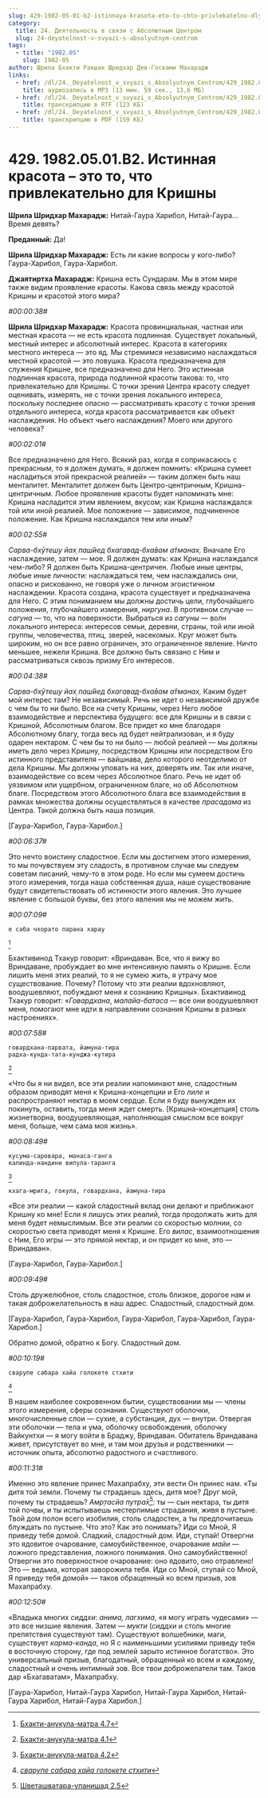 ```yaml
---
slug: 429-1982-05-01-b2-istinnaya-krasota-eto-to-chto-privlekatelno-dlya-krishny
category:
  title: 24. Деятельность в связи с Абсолютным Центром
  slug: 24-deyatelnost-v-svyazi-s-absolyutnym-centrom
tags:
  - title: "1982.05"
    slug: 1982-05
author: Шрила Бхакти Ракшак Шридхар Дев-Госвами Махарадж
links:
  - href: /dl/24._Deyatelnost_v_svyazi_s_Absolyutnym_Centrom/429_1982.05.01.B2_SridharMj_Istinnaja_krasota_jeto_to_chto_privlekatelno_dlja_Krishny.mp3
    title: аудиозапись в MP3 (13 мин. 59 сек., 13,6 МБ)
  - href: /dl/24._Deyatelnost_v_svyazi_s_Absolyutnym_Centrom/429_1982.05.01.B2_SridharMj_Istinnaja_krasota_jeto_to_chto_privlekatelno_dlja_Krishny.rtf
    title: транскрипцию в RTF (123 КБ)
  - href: /dl/24._Deyatelnost_v_svyazi_s_Absolyutnym_Centrom/429_1982.05.01.B2_SridharMj_Istinnaja_krasota_jeto_to_chto_privlekatelno_dlja_Krishny.pdf
    title: транскрипцию в PDF (159 КБ)
---
```


# 429. 1982.05.01.B2. Истинная красота – это то, что привлекательно для Кришны

**Шрила Шридхар Махарадж:** Нитай-Гаура Харибол, Нитай-Гаура… Время девять?

**Преданный:** Да!

**Шрила Шридхар Махарадж:** Есть ли какие вопросы у кого-либо? Гаура-Харибол, Гаура-Харибол.

**Джаятиртха Махарадж:** Кришна есть Сундарам. Мы в этом мире также видим проявление красоты. Какова связь между красотой Кришны и красотой этого мира?

*#00:00:38#*

**Шрила Шридхар Махарадж:** Красота провинциальная, частная или местная красота — не есть красота подлинная. Существует локальный, местный интерес и абсолютный интерес. Красота в категориях местного интереса — это яд. Мы стремимся независимо наслаждаться местной красотой — это ловушка. Красота предназначена для служения Кришне, все предназначено для Него. Это истинная подлинная красота, природа подлинной красоты такова: то, что привлекательно для Кришны. С точки зрения Центра красоту следует оценивать, измерять, не с точки зрения локального интереса, поскольку последнее опасно — рассматривать красоту с точки зрения отдельного интереса, когда красота рассматривается как объект наслаждения. Но объект чьего наслаждения? Моего или другого человека?

*#00:02:01#*

Все предназначено для Него. Всякий раз, когда я соприкасаюсь с прекрасным, то я должен думать, я должен помнить: «Кришна сумеет насладиться этой прекрасной реалией» — таким должен быть наш менталитет. Менталитет должен быть Центро-центричным, Кришна-центричным. Любое проявление красоты будет напоминать мне: Кришна насладится этим явлением, вкусом; как Кришна наслаждался той или иной реалией. Мое положение — зависимое, подчиненное положение. Как Кришна наслаждался тем или иным?

*#00:02:55#*

*Сарва-бхӯтеш̣у йах̣ паш́йед бхагавад-бха̄вам а̄тманах̣.* Вначале Его наслаждение, затем — мое. Я должен думать: как Кришна наслаждался чем-либо? Я должен быть Кришна-центричен. Любые иные центры, любые иные личности: наслаждаться тем, чем наслаждались они, опасно и рискованно, не говоря уже о личном эгоистичном наслаждении. Красота создана, красота существует и предназначена для Него. С этим пониманием мы должны достичь цели, глубочайшего положения, глубочайшего измерения, *ниргуна*. В противном случае — *сагуна* — то, что на поверхности. Выбраться из *сагуны* — волн локального интереса: интересов семьи, деревни, страны, той или иной группы, человечества, птиц, зверей, насекомых. Круг может быть широким, но он все равно ограничен, это ограниченное явление. Ничто меньшее, нежели Кришна. Все должно быть связано с Ним и рассматриваться сквозь призму Его интересов.

*#00:04:38#*

*Сарва-бхӯтеш̣у йах̣ паш́йед бхагавад-бха̄вам а̄тманах̣.* Каким будет мой интерес там? Не независимый. Речь не идет о независимой дружбе с чем бы то ни было. Все на счету Кришны, через Него любое взаимодействие и перспектива будущего: все для Кришны и в связи с Кришной, Абсолютным благом. Все придет ко мне благодаря Абсолютному благу, тогда весь яд будет нейтрализован, и я буду одарен нектаром. С чем бы то ни было — любой реалией — мы должны иметь дело через Кришну, посредством Кришны или посредством Его истинного представителя — вайшнава, дело которого неотделимо от дела Кришны. Мы должны уповать на них, доверять им. Так или иначе, взаимодействие со всем через Абсолютное благо. Речь не идет об уязвимом или ущербном, ограниченном благе, но об Абсолютном благе. Посредством этого Абсолютного блага все взаимодействия в рамках множества должны осуществляться в качестве *прасадама* из Центра. Такой должна быть наша позиция.

[Гаура-Харибол, Гаура-Харибол.]

*#00:06:37#*

Это нечто воистину сладостное. Если мы достигнем этого измерения, то мы почувствуем эту сладость, в противном случае мы следуем советам писаний, чему-то в этом роде. Но если мы сумеем достичь этого измерения, тогда наша собственная душа, наше существование будут свидетельствовать об истинности этого явления. Это лучшее явление с большой буквы, без этого явления мы не можем жить.

*#00:07:09#*

    е саба чхорато парана харау
[^_ftn1]

Бхактивинод Тхакур говорит: «Вриндаван. Все, что я вижу во Вриндаване, пробуждает во мне интенсивную память о Кришне. Если лишить меня этих реалий, то я не сумею жить, я утрачу мое существование. Почему? Потому что эти реалии вдохновляют, воодушевляют, побуждают меня к сознанию Кришны». Бхактивинод Тхакур говорит: «*Говардхана*, *малайа-батаса* — все они воодушевляют меня, помогают мне идти в направлении сознания Кришны в разных настроениях».

*#00:07:58#*

    говардхана-парвата, йамуна-тира
    радха-кунда-тата-кунджа-кутира
[^_ftn2]

«Что бы я ни видел, все эти реалии напоминают мне, сладостным образом приводят меня к Кришна-концепции и Его *лиле* и распространяют нектар в моем сердце. Если я буду вынужден их покинуть, оставить, тогда меня ждет смерть. [Кришна-концепция] столь жизнетворна, воодушевляющая, наполняющая смыслом все вокруг меня, больше, чем сама моя жизнь».

*#00:08:49#*

    кусума-саровара, манаса-ганга
    калинда-нандини випула-таранга
[^_ftn3]

    кхага-мрига, гокула, говардхана, йамуна-тира

«Все эти реалии — какой сладостный вклад они делают и приближают Кришну ко мне! Если я лишусь этих реалий, тогда продолжать жить для меня будет немыслимым. Все эти реалии со скоростью молнии, со скоростью света приводят меня к Кришне. Его *вилас*, взаимоотношения с Ним, Его игры — это прямой нектар, и он придет ко мне, это — Вриндаван».

[Гаура-Харибол, Гаура-Харибол.]

*#00:09:49#*

Столь дружелюбное, столь сладостное, столь близкое, дорогое нам и такая доброжелательность в наш адрес. Сладостный, сладостный дом.

[Гаура-Харибол, Гаура-Харибол, Гаура-Харибол, Гаура-Харибол, Гаура-Харибол.]

Обратно домой, обратно к Богу. Сладостный дом.

*#00:10:19#*

    сварупе сабара хайа голокете стхити
[^_ftn4]

В нашем наиболее сокровенном бытии, существовании мы — члены этого измерения, сферы сознания. Существуют оболочки, многочисленные слои — сухие, а субстанция, дух — внутри. Отвергая эти оболочки — тела и ума, оболочку освобождения, оболочку Вайкунтхи — я могу войти в Браджу, Вриндаван. Обитатель Вриндавана живет, присутствует во мне, и там мои друзья и родственники — источник опыта, абсолютно радостного и счастливого.

*#00:11:31#*

Именно это явление принес Махапрабху, эти вести Он принес нам. «Ты дитя той земли. Почему ты страдаешь здесь, дитя мое? Друг мой, почему ты страдаешь? *Амр̣тасйа путра̄х̣*[^_ftn5]: ты — сын нектара, ты дитя той почвы, и ты испытываешь нестерпимые страдания, живя в пустыне. Твой дом полон всего изобилия, столь сладостен, а ты предпочитаешь блуждать по пустыне. Что это? Как это понимать? Иди со Мной, Я приведу тебя домой. Сладкий, сладостный дом. Иди, ступай! Отвергни это ядовитое очарование, самоубийственное, очарование *майи* — ложного представления, ложного понимания. Оно самоубийственно! Отвергни это поверхностное очарование: оно ядовито, оно отравлено! Это — ведьма, которая заворожила тебя. Иди со Мной, ступай со Мной, Я приведу тебя домой» — таков обращенный ко всем призыв, зов Махапрабху.

*#00:12:50#*

«Владыка многих *сиддхи*: *анима, лагхима*, «я могу играть чудесами» — это все низшие явления. Затем — *мукти* (*сиддхи* и столь многие препятствия существуют там). Существуют волшебники, маги, существует *карма-канда*, но Я с наименьшими усилиями приведу тебя в восточную сторону, где под землей зарыто истинное богатство». Это универсальный призыв, благодатный, обращенный ко всем и каждому, сладостный и очень интимный зов. Все твои доброжелатели там. Таков дар «Бхагаватам», Махапрабху.

[Гаура-Харибол, Нитай-Гаура Харибол, Нитай-Гаура Харибол, Нитай-Гаура Харибол, Нитай-Гаура Харибол.]



[^_ftn1]: [Бхакти-анукула-матра 4.7](../notes/bhakti-anukula-matra/bhakti-anukula-matra-4-7.md)

[^_ftn2]: [Бхакти-анукула-матра 4.1](../notes/bhakti-anukula-matra/bhakti-anukula-matra-4-1.md)

[^_ftn3]: [Бхакти-анукула-матра 4.2](../notes/bhakti-anukula-matra/bhakti-anukula-matra-4-2.md)

[^_ftn4]: [*сварупе сабара хайа голокете стхити*](../notes/shloka/svarupe-sabara-haja-golokete-sthiti.md)

[^_ftn5]: [Шветашватара-упанишад 2.5](../notes/shvetashvatara-upanishad/shvetashvatara-upanishad-2-5.md)
